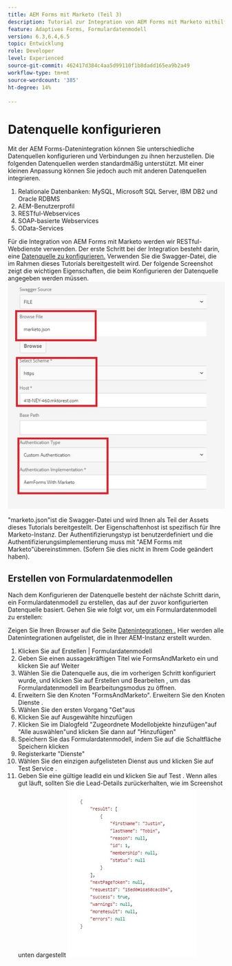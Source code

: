 ```yaml
---
title: AEM Forms mit Marketo (Teil 3)
description: Tutorial zur Integration von AEM Forms mit Marketo mithilfe des AEM Forms-Formulardatenmodells.
feature: Adaptives Forms, Formulardatenmodell
version: 6.3,6.4,6.5
topic: Entwicklung
role: Developer
level: Experienced
source-git-commit: 462417d384c4aa5d99110f1b8dadd165ea9b2a49
workflow-type: tm+mt
source-wordcount: '385'
ht-degree: 14%

---
```



# Datenquelle konfigurieren

Mit der AEM Forms-Datenintegration können Sie unterschiedliche Datenquellen konfigurieren und Verbindungen zu ihnen herzustellen. Die folgenden Datenquellen werden standardmäßig unterstützt. Mit einer kleinen Anpassung können Sie jedoch auch mit anderen Datenquellen integrieren.

1. Relationale Datenbanken: MySQL, Microsoft SQL Server, IBM DB2 und Oracle RDBMS
1. AEM-Benutzerprofil 
1. RESTful-Webservices
1. SOAP-basierte Webservices
1. OData-Services

Für die Integration von AEM Forms mit Marketo werden wir RESTful-Webdienste verwenden. Der erste Schritt bei der Integration besteht darin, eine [Datenquelle zu konfigurieren.](https://helpx.adobe.com/experience-manager/6-4/forms/using/configure-data-sources.html#ConfigureRESTfulwebservices) Verwenden Sie die Swagger-Datei, die im Rahmen dieses Tutorials bereitgestellt wird. Der folgende Screenshot zeigt die wichtigen Eigenschaften, die beim Konfigurieren der Datenquelle angegeben werden müssen.
![datasource](assets/datasource.jfif)

&quot;marketo.json&quot;ist die Swagger-Datei und wird Ihnen als Teil der Assets dieses Tutorials bereitgestellt.
Der Eigenschaftenhost ist spezifisch für Ihre Marketo-Instanz.
Der Authentifizierungstyp ist benutzerdefiniert und die Authentifizierungsimplementierung muss mit &quot;AEM Forms mit Marketo&quot;übereinstimmen. (Sofern Sie dies nicht in Ihrem Code geändert haben).

## Erstellen von Formulardatenmodellen

Nach dem Konfigurieren der Datenquelle besteht der nächste Schritt darin, ein Formulardatenmodell zu erstellen, das auf der zuvor konfigurierten Datenquelle basiert. Gehen Sie wie folgt vor, um ein Formulardatenmodell zu erstellen:

Zeigen Sie Ihren Browser auf die Seite [Datenintegrationen .](http://localhost:4502/aem/forms.html/content/dam/formsanddocuments-fdm) Hier werden alle Datenintegrationen aufgelistet, die in Ihrer AEM-Instanz erstellt wurden.

1. Klicken Sie auf Erstellen | Formulardatenmodell
1. Geben Sie einen aussagekräftigen Titel wie FormsAndMarketo ein und klicken Sie auf Weiter
1. Wählen Sie die Datenquelle aus, die im vorherigen Schritt konfiguriert wurde, und klicken Sie auf Erstellen und Bearbeiten , um das Formulardatenmodell im Bearbeitungsmodus zu öffnen.
1. Erweitern Sie den Knoten &quot;FormsAndMarketo&quot;. Erweitern Sie den Knoten Dienste .
1. Wählen Sie den ersten Vorgang &quot;Get&quot;aus
1. Klicken Sie auf Ausgewählte hinzufügen
1. Klicken Sie im Dialogfeld &quot;Zugeordnete Modellobjekte hinzufügen&quot;auf &quot;Alle auswählen&quot;und klicken Sie dann auf &quot;Hinzufügen&quot;
1. Speichern Sie das Formulardatenmodell, indem Sie auf die Schaltfläche Speichern klicken
1. Registerkarte &quot;Dienste&quot;
1. Wählen Sie den einzigen aufgelisteten Dienst aus und klicken Sie auf Test Service .
1. Geben Sie eine gültige leadId ein und klicken Sie auf Test . Wenn alles gut läuft, sollten Sie die Lead-Details zurückerhalten, wie im Screenshot unten dargestellt
   ![Testergebnisse](assets/testresults.jfif)
